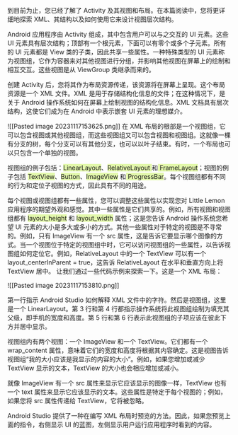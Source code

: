 
到目前为止，您已经了解了 Activity 及其视图和布局。在本篇阅读中，您将更详细地探索 XML、其结构以及如何使用它来设计视图层次结构。

Android 应用程序由 Activity 组成，其中包含用户可以与之交互的 UI 元素。这些 UI 元素具有层次结构；顶部有一个根元素，下面可以有零个或多个子元素。所有的 UI 元素都是 View 类的子类，因此共享一些属性。一种特殊类型的 UI 元素称为视图组，它作为容器来对其他视图进行分组，并影响其他视图在屏幕上的绘制和相互交互。这些视图是从 ViewGroup 类继承而来的。

创建 Activity 后，您将其作为布局资源传递，该资源将在屏幕上呈现。这个布局资源是一个 XML 文件。XML 是用于存储结构化信息的文件；在这种情况下，是关于 Android 操作系统如何在屏幕上绘制视图的结构化信息。XML 文档具有层次结构，这使它们成为在 Android 中表示嵌套 UI 元素的理想媒介。

![[Pasted image 20231117153625.png]]
在 XML 布局的根部是一个视图组，它可以包含视图或其他视图组，而这些视图组又可以包含视图和视图组。这就像一棵有分支的树，每个分支可以有其他分支，也可以以叶子结束。有时，一个布局也可以只包含一个单独的视图。

视图组的例子包括：<span style="background:rgba(205, 244, 105, 0.55)">LinearLayout</span>、<span style="background:rgba(205, 244, 105, 0.55)">RelativeLayout </span>和<span style="background:rgba(205, 244, 105, 0.55)"> FrameLayout</span>；视图的例子包括 <span style="background:rgba(205, 244, 105, 0.55)">TextView</span>、<span style="background:rgba(205, 244, 105, 0.55)">Button</span>、<span style="background:rgba(205, 244, 105, 0.55)">ImageView</span> 和<span style="background:rgba(205, 244, 105, 0.55)"> ProgressBar</span>。每个视图组都有不同的行为和定位子视图的方式，因此具有不同的用途。

每个视图或视图组都有一些属性，您可以调整这些属性以实现您对 Little Lemon 应用程序的期望外观和感觉。其中一些属性是它们共享的。例如，所有视图和视图组都有 <span style="background:rgba(205, 244, 105, 0.55)">layout_height</span> 和 <span style="background:rgba(205, 244, 105, 0.55)">layout_width</span> 属性；这是您告诉 Android 操作系统您希望 UI 元素的大小是多大或多小的方式。其他一些属性对于特定的视图是不寻常的。例如，只有 ImageView 有一个 src 属性，这是告诉它要显示哪个图像的方式。当一个视图位于特定的视图组中时，它可以访问视图组的一些属性，以告诉视图组如何定位它。例如，RelativeLayout 中的一个 TextView 可以有一个 layout_centerInParent = true，这告诉 RelativeLayout 在水平和垂直方向上将 TextView 居中。
让我们通过一些代码示例来探索一下。这是一个 XML 布局：


![[Pasted image 20231117153810.png]]


第一行指示 Android Studio 如何解释 XML 文件中的字符。然后是视图组，这里是一个 LinearLayout。第 3 行和第 4 行都指示操作系统将此视图组绘制为填充其父级，即手机的宽度和高度。第 5 行和第 6 行表示此视图组的子项应该在彼此下方并居中显示。

视图组内有两个视图：一个 ImageView 和一个 TextView。它们都有一个 wrap_content 属性，意味着它们的宽度和高度将根据其内容确定。这是视图告诉视图组“我的大小应该是我显示的内容的大小”。例如，如果您增加或减少 TextView 显示的文本，TextView 的大小也会相应增加或减小。

就像 ImageView 有一个 src 属性来显示它应该显示的图像一样，TextView 也有一个 text 属性来显示它应该显示的文本。这些属性是特定于每个视图的；例如，如果您将 src 属性传递给 TextView，它将被忽略。

Android Studio 提供了一种在编写 XML 布局时预览的方法。因此，如果您预览上面的指令，右侧显示 UI 的蓝图，左侧显示用户运行应用程序时看到的内容。